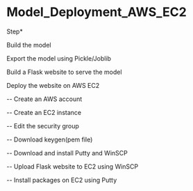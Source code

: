 # Model_Deployment_AWS_EC2
Step*

Build the model

Export the model using Pickle/Joblib

Build a Flask website to serve the model

Deploy the website on AWS EC2

-- Create an AWS account

-- Create an EC2 instance

-- Edit the security group

-- Download keygen(pem file)

-- Download and install Putty and WinSCP

-- Upload Flask website to EC2 using WinSCP

-- Install packages on EC2 using Putty

